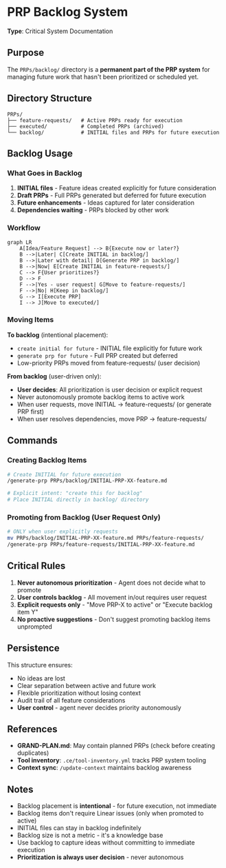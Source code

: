 # PRP Backlog System

**Type**: Critical System Documentation

## Purpose

The `PRPs/backlog/` directory is a **permanent part of the PRP system** for managing future work that hasn't been prioritized or scheduled yet.

## Directory Structure

```
PRPs/
├── feature-requests/   # Active PRPs ready for execution
├── executed/           # Completed PRPs (archived)
└── backlog/            # INITIAL files and PRPs for future execution
```

## Backlog Usage

### What Goes in Backlog

1. **INITIAL files** - Feature ideas created explicitly for future consideration
2. **Draft PRPs** - Full PRPs generated but deferred for future execution
3. **Future enhancements** - Ideas captured for later consideration
4. **Dependencies waiting** - PRPs blocked by other work

### Workflow

```mermaid
graph LR
    A[Idea/Feature Request] --> B{Execute now or later?}
    B -->|Later| C[Create INITIAL in backlog/]
    B -->|Later with detail| D[Generate PRP in backlog/]
    B -->|Now| E[Create INITIAL in feature-requests/]
    C --> F{User prioritizes?}
    D --> F
    F -->|Yes - user request| G[Move to feature-requests/]
    F -->|No| H[Keep in backlog/]
    G --> I[Execute PRP]
    I --> J[Move to executed/]
```

### Moving Items

**To backlog** (intentional placement):
- `create initial for future` - INITIAL file explicitly for future work
- `generate prp for future` - Full PRP created but deferred
- Low-priority PRPs moved from feature-requests/ (user decision)

**From backlog** (user-driven only):
- **User decides**: All prioritization is user decision or explicit request
- Never autonomously promote backlog items to active work
- When user requests, move INITIAL → feature-requests/ (or generate PRP first)
- When user resolves dependencies, move PRP → feature-requests/

## Commands

### Creating Backlog Items

```bash
# Create INITIAL for future execution
/generate-prp PRPs/backlog/INITIAL-PRP-XX-feature.md

# Explicit intent: "create this for backlog"
# Place INITIAL directly in backlog/ directory
```

### Promoting from Backlog (User Request Only)

```bash
# ONLY when user explicitly requests
mv PRPs/backlog/INITIAL-PRP-XX-feature.md PRPs/feature-requests/
/generate-prp PRPs/feature-requests/INITIAL-PRP-XX-feature.md
```

## Critical Rules

1. **Never autonomous prioritization** - Agent does not decide what to promote
2. **User controls backlog** - All movement in/out requires user request
3. **Explicit requests only** - "Move PRP-X to active" or "Execute backlog item Y"
4. **No proactive suggestions** - Don't suggest promoting backlog items unprompted

## Persistence

This structure ensures:
- No ideas are lost
- Clear separation between active and future work
- Flexible prioritization without losing context
- Audit trail of all feature considerations
- **User control** - agent never decides priority autonomously

## References

- **GRAND-PLAN.md**: May contain planned PRPs (check before creating duplicates)
- **Tool inventory**: `.ce/tool-inventory.yml` tracks PRP system tooling
- **Context sync**: `/update-context` maintains backlog awareness

## Notes

- Backlog placement is **intentional** - for future execution, not immediate
- Backlog items don't require Linear issues (only when promoted to active)
- INITIAL files can stay in backlog indefinitely
- Backlog size is not a metric - it's a knowledge base
- Use backlog to capture ideas without committing to immediate execution
- **Prioritization is always user decision** - never autonomous
